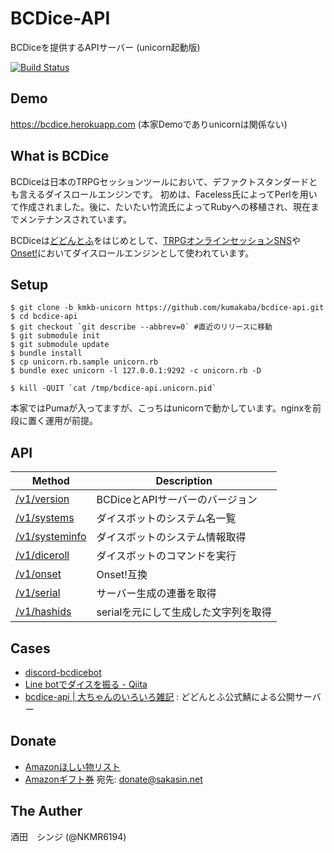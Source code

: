 # BCDice-API

BCDiceを提供するAPIサーバー (unicorn起動版)

[![Build Status](https://travis-ci.org/NKMR6194/bcdice-api.svg?branch=master)](https://travis-ci.org/NKMR6194/bcdice-api)

## Demo

https://bcdice.herokuapp.com (本家Demoでありunicornは関係ない)

## What is BCDice

BCDiceは日本のTRPGセッションツールにおいて、デファクトスタンダードとも言えるダイスロールエンジンです。
初めは、Faceless氏によってPerlを用いて作成されました。後に、たいたい竹流氏によってRubyへの移植され、現在までメンテナンスされています。

BCDiceは[どどんとふ](http://www.dodontof.com)をはじめとして、[TRPGオンラインセッションSNS](https://trpgsession.click)や[Onset!](https://github.com/kiridaruma/Onset)においてダイスロールエンジンとして使われています。

## Setup

```
$ git clone -b kmkb-unicorn https://github.com/kumakaba/bcdice-api.git
$ cd bcdice-api
$ git checkout `git describe --abbrev=0` #直近のリリースに移動
$ git submodule init
$ git submodule update
$ bundle install
$ cp unicorn.rb.sample unicorn.rb
$ bundle exec unicorn -l 127.0.0.1:9292 -c unicorn.rb -D

$ kill -QUIT `cat /tmp/bcdice-api.unicorn.pid`
```

本家ではPumaが入ってますが、こっちはunicornで動かしています。nginxを前段に置く運用が前提。

## API

Method                           | Description
-------------------------------- | ----- 
[/v1/version](/docs/api.md#version)   | BCDiceとAPIサーバーのバージョン
[/v1/systems](/docs/api.md#systems)   | ダイスボットのシステム名一覧
[/v1/systeminfo](/docs/api.md#systeminfo)   | ダイスボットのシステム情報取得
[/v1/diceroll](/docs/api.md#diceroll) | ダイスボットのコマンドを実行
[/v1/onset](/docs/api.md#onset)       | Onset!互換
[/v1/serial](/docs/api.md#serial)       | サーバー生成の連番を取得
[/v1/hashids](/docs/api.md#hashids)       | serialを元にして生成した文字列を取得

## Cases

- [discord-bcdicebot](https://shunshun94.github.io/discord-bcdicebot/)
- [Line botでダイスを振る - Qiita](http://qiita.com/violet2525/items/85607f2cc466a76cca07)
- [bcdice-api | 大ちゃんのいろいろ雑記](https://www.taruki.com/wp/?p=6507) : どどんとふ公式鯖による公開サーバー

## Donate

- [Amazonほしい物リスト](http://amzn.asia/gK5kW6A)
- [Amazonギフト券](https://www.amazon.co.jp/Amazonギフト券-Eメールタイプ/dp/BT00DHI8G) 宛先: donate@sakasin.net

## The Auther

酒田　シンジ (@NKMR6194)
